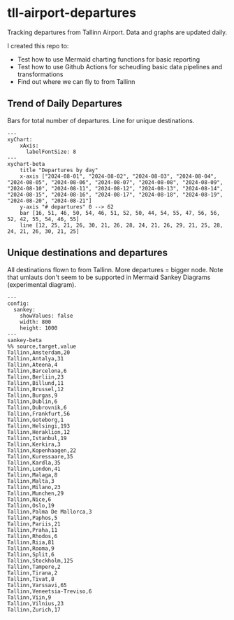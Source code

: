 # tll-airport-departures

Tracking departures from Tallinn Airport. Data and graphs are updated daily.

I created this repo to:
- Test how to use Mermaid charting functions for basic reporting
- Test how to use Github Actions for scheudling basic data pipelines and transformations
- Find out where we can fly to from Tallinn

## Trend of Daily Departures

Bars for total number of departures. Line for unique destinations.

```mermaid
---
xyChart:
    xAxis:
      labelFontSize: 8
---
xychart-beta
    title "Departures by day"
    x-axis ["2024-08-01", "2024-08-02", "2024-08-03", "2024-08-04", "2024-08-05", "2024-08-06", "2024-08-07", "2024-08-08", "2024-08-09", "2024-08-10", "2024-08-11", "2024-08-12", "2024-08-13", "2024-08-14", "2024-08-15", "2024-08-16", "2024-08-17", "2024-08-18", "2024-08-19", "2024-08-20", "2024-08-21"]
    y-axis "# departures" 0 --> 62
    bar [16, 51, 46, 50, 54, 46, 51, 52, 50, 44, 54, 55, 47, 56, 56, 52, 42, 55, 54, 46, 55]
    line [12, 25, 21, 26, 30, 21, 26, 28, 24, 21, 26, 29, 21, 25, 28, 24, 21, 26, 30, 21, 25]
```


## Unique destinations and departures

All destinations flown to from Tallinn. More departures = bigger node.
Note that umlauts don't seem to be supported in Mermaid Sankey Diagrams (experimental diagram).

```mermaid
---
config:
  sankey:
    showValues: false
    width: 800
    height: 1000
---
sankey-beta
%% source,target,value
Tallinn,Amsterdam,20
Tallinn,Antalya,31
Tallinn,Ateena,4
Tallinn,Barcelona,6
Tallinn,Berliin,23
Tallinn,Billund,11
Tallinn,Brussel,12
Tallinn,Burgas,9
Tallinn,Dublin,6
Tallinn,Dubrovnik,6
Tallinn,Frankfurt,56
Tallinn,Goteborg,1
Tallinn,Helsingi,193
Tallinn,Heraklion,12
Tallinn,Istanbul,19
Tallinn,Kerkira,3
Tallinn,Kopenhaagen,22
Tallinn,Kuressaare,35
Tallinn,Kardla,35
Tallinn,London,41
Tallinn,Malaga,8
Tallinn,Malta,3
Tallinn,Milano,23
Tallinn,Munchen,29
Tallinn,Nice,6
Tallinn,Oslo,19
Tallinn,Palma De Mallorca,3
Tallinn,Paphos,5
Tallinn,Pariis,21
Tallinn,Praha,11
Tallinn,Rhodos,6
Tallinn,Riia,81
Tallinn,Rooma,9
Tallinn,Split,6
Tallinn,Stockholm,125
Tallinn,Tampere,2
Tallinn,Tirana,2
Tallinn,Tivat,8
Tallinn,Varssavi,65
Tallinn,Veneetsia-Treviso,6
Tallinn,Viin,9
Tallinn,Vilnius,23
Tallinn,Zurich,17


```
